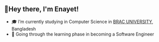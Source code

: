 ## 👋Hey there, I'm Enayet! 
- 🎓 I’m currently studying in Computer Science in [BRAC UNIVERSITY](https://www.bracu.ac.bd/), Bangladesh
- 📝 Going through the learning phase in becoming a Software Engineer

